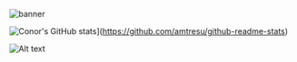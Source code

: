 ![banner](https://user-images.githubusercontent.com/101094809/180194538-313c7895-d394-400c-b0b7-75a20d246d41.png)


![Conor's GitHub stats](https://github-readme-stats.vercel.app/api?username=amtresu)](https://github.com/amtresu/github-readme-stats)

![Alt text](https://spotify-recently-played-readme.vercel.app/api?user=1262110925)
